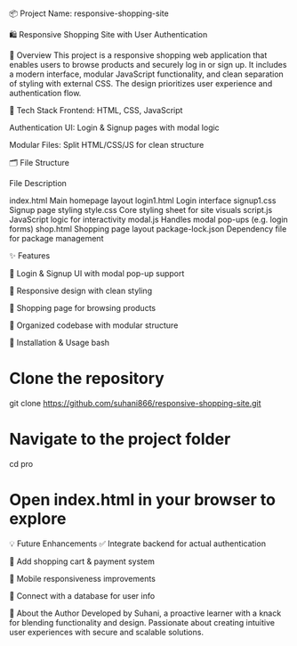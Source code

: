📦 Project Name: responsive-shopping-site

🛍️ Responsive Shopping Site with User Authentication

🚀 Overview
This project is a responsive shopping web application that enables users to browse products and securely log in or sign up. It includes a modern interface, modular JavaScript functionality, and clean separation of styling with external CSS. The design prioritizes user experience and authentication flow.

🔧 Tech Stack
Frontend: HTML, CSS, JavaScript

Authentication UI: Login & Signup pages with modal logic

Modular Files: Split HTML/CSS/JS for clean structure

🗂️ File Structure

File	Description

index.html	Main homepage layout
login1.html	Login interface
signup1.css	Signup page styling
style.css	Core styling sheet for site visuals
script.js	JavaScript logic for interactivity
modal.js	Handles modal pop-ups (e.g. login forms)
shop.html	Shopping page layout
package-lock.json	Dependency file for package management

✨ Features

🔐 Login & Signup UI with modal pop-up support

🎨 Responsive design with clean styling

🛒 Shopping page for browsing products

📁 Organized codebase with modular structure

📌 Installation & Usage
bash
# Clone the repository
git clone https://github.com/suhani866/responsive-shopping-site.git

# Navigate to the project folder
cd pro

# Open index.html in your browser to explore
💡 Future Enhancements
✅ Integrate backend for actual authentication

🔄 Add shopping cart & payment system

📱 Mobile responsiveness improvements

🧠 Connect with a database for user info

🙌 About the Author
Developed by Suhani, a proactive learner with a knack for blending functionality and design. Passionate about creating intuitive user experiences with secure and scalable solutions.
